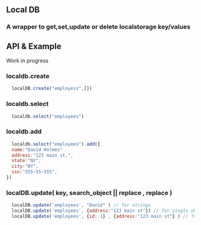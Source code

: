 ## Local DB
		
### A wrapper to get,set,update or delete localstorage key/values 

## API & Example

Work in progress

### localdb.create 
```javascript
  localDB.create("employess",[])
```
### localdb.select
```javascript
  localdb.select("employees")
```

### localdb.add 
```javascript
  localdb.select("employees").add({
  name:"David Holmes"
  address:"123 main st.",
  state:"NY",
  city:"NY",
  ssn:"555-55-555",
})


```

### localDB.update( key, search_object || replace , replace )

```javascript
  localDB.update('employees', "David" ) // for strings
  localDB.update('employees', {address:"123 main st"}) // for single objects .. no need to do a lookup 
  localDB.update('employees', {id: 1} , {address:"123 main st"} ) // for collections
 
```
 
